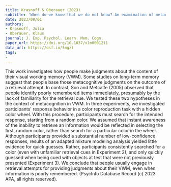 ```yaml
---
title: Krasnoff & Oberauer (2023)
subtitle: 'When do we know that we do not know? An examination of metacognitive processes in visual working memory'
date: 2023/09/01
authors:
- Krasnoff, Julia
- Oberauer, Klaus
journal: J. Exp. Psychol. Learn. Mem. Cogn.
paper_url: https://doi.org/10.1037/xlm0001211
data_url: https://osf.io/5mgzt
tags:
- 
---
```


This work investigates how people make judgments about the content of their visual working memory (VWM). Some studies on long-term memory suggest that people base those metacognitive judgments on the outcome of a retrieval attempt. In contrast, Son and Metcalfe (2005) observed that people identify poorly remembered items immediately, presumably by the lack of familiarity for the retrieval cue. We tested these two hypotheses in the context of metacognition in VWM. In three experiments, we investigated participants' response behavior in a color reproduction task with a hidden color wheel. With this procedure, participants must search for the intended response, starting from a random color. We assumed that instant awareness of the inability to retrieve an information would be reflected in selecting the first, random color, rather than search for a particular color in the wheel. Although participants provided a substantial number of low-confidence responses, results of an adapted mixture modeling analysis yielded little evidence for quick guesses. Rather, participants consistently searched for a color (even with unfamiliar retrieval cues in Experiment 2), and only quickly guessed when being cued with objects at test that were not previously presented (Experiment 3). We conclude that people usually engage in retrieval attempts for providing judgments about their VWM, even when information is poorly remembered. (PsycInfo Database Record (c) 2023 APA, all rights reserved).
